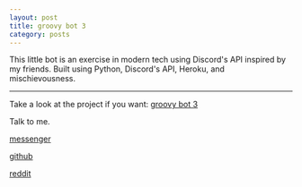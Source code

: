 ```yaml
---
layout: post
title: groovy bot 3
category: posts
---
```


This little bot is an exercise in modern tech using Discord's API inspired by my friends.
Built using Python, Discord's API, Heroku, and mischievousness.

---

Take a look at the project if you want:
[groovy bot 3][groovy bot 3]

Talk to me.

[messenger][facebook]

[github][dqd]

[reddit][reddit]

[facebook]: https://www.m.me/dqdang1
[dqd]: http://github.com/dqdang
[reddit]: https://www.reddit.com/user/outsidefarmland/
[groovy bot 3]: https://github.com/dqdang/groovy3
